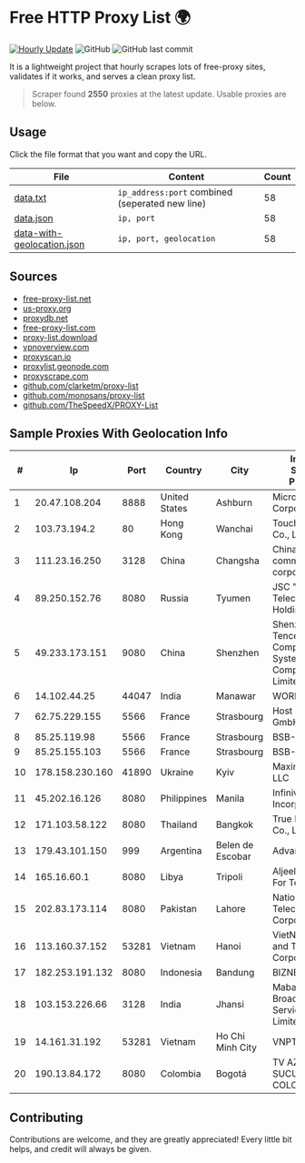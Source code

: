 
# Free HTTP Proxy List 🌍

[![Hourly Update](https://github.com/mertguvencli/http-proxy-list/actions/workflows/main.yml/badge.svg?branch=main)](https://github.com/mertguvencli/http-proxy-list/actions/workflows/main.yml)
![GitHub](https://img.shields.io/github/license/mertguvencli/http-proxy-list)
![GitHub last commit](https://img.shields.io/github/last-commit/mertguvencli/http-proxy-list)

It is a lightweight project that hourly scrapes lots of free-proxy sites, validates if it works, and serves a clean proxy list.


> Scraper found **2550** proxies at the latest update. Usable proxies are below.

## Usage

Click the file format that you want and copy the URL.


|File|Content|Count|
|----|-------|-----|
|[data.txt](https://raw.githubusercontent.com/mertguvencli/http-proxy-list/main/proxy-list/data.txt)|`ip_address:port` combined (seperated new line)|58|
|[data.json](https://raw.githubusercontent.com/mertguvencli/http-proxy-list/main/proxy-list/data.json)|`ip, port`|58|
|[data-with-geolocation.json](https://raw.githubusercontent.com/mertguvencli/http-proxy-list/main/proxy-list/data-with-geolocation.json)|`ip, port, geolocation`|58|

## Sources

* [free-proxy-list.net](https://free-proxy-list.net)
* [us-proxy.org](https://www.us-proxy.org)
* [proxydb.net](http://proxydb.net)
* [free-proxy-list.com](https://free-proxy-list.com/?page=&port=&type%5B%5D=http&type%5B%5D=https&up_time=0&search=Search)
* [proxy-list.download](https://www.proxy-list.download/HTTP)
* [vpnoverview.com](https://vpnoverview.com/privacy/anonymous-browsing/free-proxy-servers)
* [proxyscan.io](https://www.proxyscan.io)
* [proxylist.geonode.com](https://proxylist.geonode.com/api/proxy-list?limit=300&page=1&sort_by=lastChecked&sort_type=desc&protocols=http,https)
* [proxyscrape.com](https://api.proxyscrape.com/v2/?request=displayproxies&protocol=http&timeout=10000&country=all&ssl=all&anonymity=all)
* [github.com/clarketm/proxy-list](https://raw.githubusercontent.com/clarketm/proxy-list/master/proxy-list-raw.txt)
* [github.com/monosans/proxy-list](https://raw.githubusercontent.com/monosans/proxy-list/main/proxies/http.txt)
* [github.com/TheSpeedX/PROXY-List](https://raw.githubusercontent.com/TheSpeedX/PROXY-List/master/http.txt)


## Sample Proxies With Geolocation Info

|#|Ip|Port|Country|City|Internet Service Provider|
|-|--|----|-------|----|-------------------------|
|1|20.47.108.204|8888|United States|Ashburn|Microsoft Corporation|
|2|103.73.194.2|80|Hong Kong|Wanchai|TouchPal HK Co., Limited|
|3|111.23.16.250|3128|China|Changsha|China Mobile communications corporation|
|4|89.250.152.76|8080|Russia|Tyumen|JSC "ER-Telecom Holding"|
|5|49.233.173.151|9080|China|Shenzhen|Shenzhen Tencent Computer Systems Company Limited|
|6|14.102.44.25|44047|India|Manawar|WORLDPHONE|
|7|62.75.229.155|5566|France|Strasbourg|Host Europe GmbH|
|8|85.25.119.98|5566|France|Strasbourg|BSB-SERVICE|
|9|85.25.155.103|5566|France|Strasbourg|BSB-SERVICE|
|10|178.158.230.160|41890|Ukraine|Kyiv|Maximum-Net LLC|
|11|45.202.16.126|8080|Philippines|Manila|Infinivan Incorporated|
|12|171.103.58.122|8080|Thailand|Bangkok|True Internet Co., Ltd.|
|13|179.43.101.150|999|Argentina|Belen de Escobar|Advantun SRL|
|14|165.16.60.1|8080|Libya|Tripoli|Aljeel Aljadeed For Technology|
|15|202.83.173.114|8080|Pakistan|Lahore|National Telecom Corporation|
|16|113.160.37.152|53281|Vietnam|Hanoi|VietNam Post and Telecom Corporation|
|17|182.253.191.132|8080|Indonesia|Bandung|BIZNET|
|18|103.153.226.66|3128|India|Jhansi|Maba Safenet Broadband Services Private Limited|
|19|14.161.31.192|53281|Vietnam|Ho Chi Minh City|VNPT|
|20|190.13.84.172|8080|Colombia|Bogotá|TV AZTECA SUCURSAL COLOMBIA|



## Contributing

Contributions are welcome, and they are greatly appreciated! Every
little bit helps, and credit will always be given.

